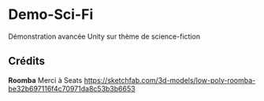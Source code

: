 # Demo-Sci-Fi
Démonstration avancée Unity sur thème de science-fiction

## Crédits

__Roomba__ 
Merci à Seats
https://sketchfab.com/3d-models/low-poly-roomba-be32b697116f4c70971da8c53b3b6653